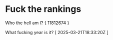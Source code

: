 # Fuck the rankings

Who the hell am I?
{ 11812674 }

What fucking year is it?
[ 2025-03-21T18:33:20Z ]
